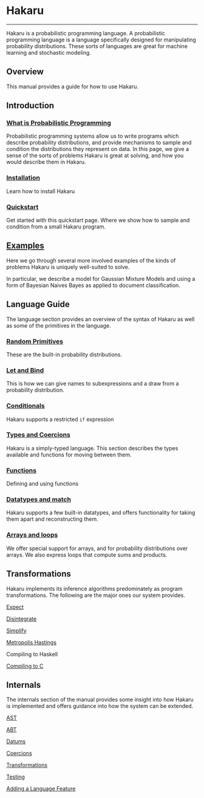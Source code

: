 <h1 class="logo">Hakaru</h1>

----------------------------

Hakaru is a probabilistic programming language. A probabilistic programming
language is a language specifically designed for manipulating probability
distributions. These sorts of languages are great for machine learning and
stochastic modeling.

## Overview

This manual provides a guide for how to use Hakaru.

## Introduction

### [What is Probabilistic Programming](intro/probprog)

Probabilistic programming systems allow us to write programs which
describe probability distributions, and provide mechanisms to
sample and condition the distributions they represent on data. In
this page, we give a sense of the sorts of problems Hakaru is
great at solving, and how you would describe them in Hakaru.

### [Installation](intro/installation)

Learn how to install Hakaru

### [Quickstart](intro/quickstart)

Get started with this quickstart page. Where we show
how to sample and condition from a small Hakaru program.

## [Examples](examples)

Here we go through several more involved examples of the kinds of
problems Hakaru is uniquely well-suited to solve.

In particular, we describe a model for Gaussian Mixture Models and
using a form of Bayesian Naives Bayes as applied to document
classification.

## Language Guide

The language section provides an overview of the syntax of Hakaru as
well as some of the primitives in the language.

### [Random Primitives](/lang/rand)

These are the built-in probability distributions.

### [Let and Bind](/lang/letbind)

This is how we can give names to subexpressions and a
draw from a probability distribution.

### [Conditionals](/lang/cond)

Hakaru supports a restricted `if` expression

### [Types and Coercions](/lang/coercions)

Hakaru is a simply-typed language. This section
describes the types available and functions for
moving between them.

### [Functions](/lang/functions)

Defining and using functions

### [Datatypes and match](/lang/datatypes)

Hakaru supports a few built-in datatypes, and offers functionality for
taking them apart and reconstructing them.

### [Arrays and loops](/lang/arrays)

We offer special support for arrays, and for probability
distributions over arrays.
We also express loops that compute sums and products.

## Transformations

Hakaru implements its inference algorithms predominately as
program transformations. The following are the major ones
our system provides.

[Expect](/transforms/expect)

[Disintegrate](/transforms/disintegrate)

[Simplify](/transforms/simplify)

[Metropolis Hastings](/transforms/mh)

Compiling to Haskell

[Compiling to C](/transforms/hkc)

## Internals

The internals section of the manual provides some insight into how
Hakaru is implemented and offers guidance into how the system can
be extended.

[AST](/internals/ast)

[ABT](/internals/abt)

[Datums](/internals/datums)

[Coercions](/internals/coercions)

[Transformations](/internals/transforms)

[Testing](/internals/testing)

[Adding a Language Feature](/internals/newfeature)
